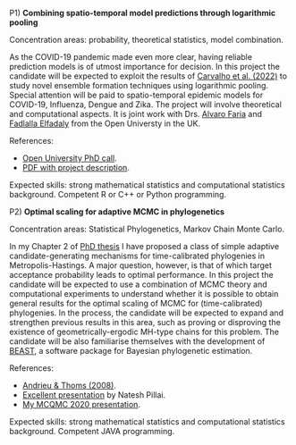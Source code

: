 
P1) **Combining spatio-temporal model predictions through logarithmic pooling**

Concentration areas: probability, theoretical statistics, model combination.

As the COVID-19 pandemic made even more clear, having reliable prediction models is of utmost importance for decision. In this project the candidate will be expected to exploit the results of [Carvalho et al. (2022)](https://arxiv.org/abs/1502.04206) to study novel ensemble formation techniques using logarithmic pooling. 
Special attention will be paid to spatio-temporal epidemic models for COVID-19, Influenza, Dengue and Zika.
The project will involve theoretical and computational aspects. 
It is joint work with Drs. [Alvaro Faria](https://www.open.ac.uk/research/people/aefj2) and [Fadlalla Elfadaly](https://stem.open.ac.uk/people/fe428) from the Open Universty in the UK. 

References:

- [Open University PhD call](https://www.open.ac.uk/stem/mathematics-and-statistics/sites/www.open.ac.uk.stem.mathematics-and-statistics/files/files/2021%20PhD%20proposals/2021_Faria%20(1)Logarithmic%20pooling%20of%20probability%20distributions.pdf).
- [PDF with project description](https://github.com/maxbiostat/Student_projects/blob/main/PhD/pooling_IS/Importance_sampling_logarithmic_pooling.pdf).

Expected skills: strong mathematical statistics and computational statistics background. Competent R or C++ or Python programming. 


P2) **Optimal scaling for adaptive MCMC in phylogenetics**

Concentration areas: Statistical Phylogenetics, Markov Chain Monte Carlo.

In my Chapter 2 of [PhD thesis](https://github.com/maxbiostat/PhD_Thesis) I have proposed a class of simple adaptive candidate-generating mechanisms for time-calibrated phylogenies in Metropolis-Hastings. A major question, however, is that of which target acceptance probability leads to optimal performance. 
In this project the candidate will be expected to use a combination of MCMC theory and computational experiments to understand whether it is possible to obtain general results for the optimal scaling of MCMC for (time-calibrated) phylogenies.
In the process, the candidate will be expected to expand and strengthen previous results in this area, such as proving or disproving the existence of geometrically-ergodic MH-type chains for this problem.
The candidate will be also familiarise themselves with the development of [BEAST](https://github.com/beast-dev/beast-mcmc), a software package for Bayesian phylogenetic estimation. 

References:

- [Andrieu & Thoms (2008)](https://people.eecs.berkeley.edu/~jordan/sail/readings/andrieu-thoms.pdf).
- [Excellent presentation](http://probability.ca/jeff/ftpdir/nashvilleNatesh.pdf) by Natesh Pillai. 
- [My MCQMC 2020 presentation](https://www.youtube.com/watch?v=h9bWRQ6aeKA).


Expected skills: strong mathematical statistics and computational statistics background. Competent JAVA programming. 

